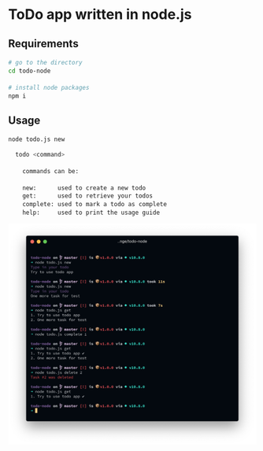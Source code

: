 # ToDo app written in node.js

## Requirements

```sh
# go to the directory
cd todo-node

# install node packages
npm i
```

## Usage

```zsh
node todo.js new
```

```zsh
  todo <command>

    commands can be:

    new:      used to create a new todo
    get:      used to retrieve your todos
    complete: used to mark a todo as complete
    help:     used to print the usage guide
```

![screenshot](todo-node.png)